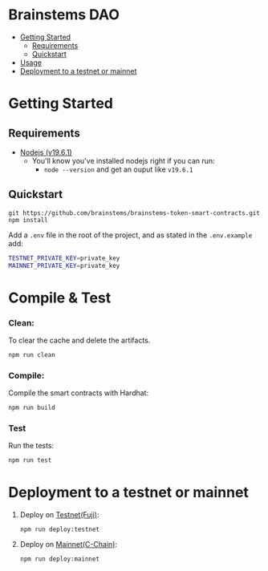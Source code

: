 # Brainstems DAO

- [Getting Started](#getting-started)
  - [Requirements](#requirements)
  - [Quickstart](#quickstart)
- [Usage](#usage)
- [Deployment to a testnet or mainnet](#deployment-to-a-testnet-or-mainnet)


# Getting Started

## Requirements

- [Nodejs (v19.6.1)](https://nodejs.org/dist/v19.6.1/node-v19.6.1-x64.msi)
  - You'll know you've installed nodejs right if you can run:
    - `node --version` and get an ouput like `v19.6.1`
## Quickstart

```
git https://github.com/brainstems/brainstems-token-smart-contracts.git
npm install
```

Add a `.env` file in the root of the project, and as stated in the `.env.example` add:
```sh
TESTNET_PRIVATE_KEY=private_key
MAINNET_PRIVATE_KEY=private_key
```


# Compile & Test

### Clean:
To clear the cache and delete the artifacts.
```sh
npm run clean
```


### Compile:

Compile the smart contracts with Hardhat:

```sh
npm run build
```

### Test

Run the tests:

```sh
npm run test
```

# Deployment to a testnet or mainnet

<!-- ## Setup environment variabltes
  You need to set your `ETHERSCAN_API_KEY`, `TESTNET_PRIVATE_KEY` and `MAINNET_PRIVATE_KEY` as environment variables. You can add them to a `.env` file, similar to what you see in `.env.example`.

- `TESTNET_PRIVATE_KEY`: The private key of your account to deploy them on testnet   (like from [metamask](https://metamask.io/)). 

    **NOTE:** FOR DEVELOPMENT, PLEASE USE A KEY THAT DOESN'T HAVE ANY REAL FUNDS ASSOCIATED WITH IT.
  - You can [learn how to export it here](https://metamask.zendesk.com/hc/en-us/articles/360015289632-How-to-Export-an-Account-Private-Key).
- `MAINNET_PRIVATE_KEY`: The private key of your account to depoy them on mainnet

- `ETHERSCAN_API_KEY`: If you deploy to a testnet or mainnet, you can verify it if you get an [API Key](https://snowtrace.io/myapikey) from snowtrace -->

<!-- 1. Get testnet AVAX

    Head over to [faucet.avax.network](https://core.app/tools/testnet-faucet/?subnet=c&token=c) and get some tesnet AVAX. You should see the AVAX show up in your metamask. -->

1. Deploy on [Testnet(Fuji)](https://testnet.snowtrace.io/):

    ```
    npm run deploy:testnet
    ```

2. Deploy on [Mainnet(C-Chain)](https://snowtrace.io/):

    ```
    npm run deploy:mainnet
    ```
    